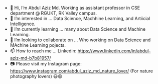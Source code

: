 - 👋 Hi, I’m Abdul Aziz Md. Working as assistant professor in CSE department @ RGUKT, RK Valley campus.
- 👀 I’m interested in ... Data Science, Machhine Learning, and Artiicial Intelligence.
- 🌱 I’m currently learning ... many about Data Science and Machine Learning.
- 💞️ I’m looking to collaborate on ... Who working on Data Science and MAchine Learning pojects.
- 📫 How to reach me ... Linkedin: https://www.linkedin.com/in/abdul-aziz-md-b7b81957/
- 📷 Please visit my Instagram page: https://www.instagram.com/abdul_aziz_md_nature_lover/ (For nature photography lovers) 😃😃
<!---
ajju198821/ajju198821 is a ✨ special ✨ repository because its `README.md` (this file) appears on your GitHub profile.
You can click the Preview link to take a look at your changes.
--->
